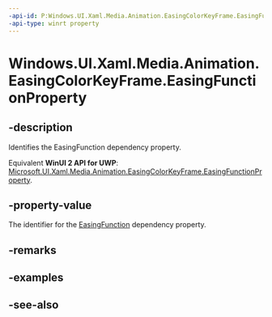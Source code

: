 ```yaml
---
-api-id: P:Windows.UI.Xaml.Media.Animation.EasingColorKeyFrame.EasingFunctionProperty
-api-type: winrt property
---
```


<!-- Property syntax
public Windows.UI.Xaml.DependencyProperty EasingFunctionProperty { get; }
-->

# Windows.UI.Xaml.Media.Animation.EasingColorKeyFrame.EasingFunctionProperty

## -description
Identifies the EasingFunction dependency property.

Equivalent **WinUI 2 API for UWP**: [Microsoft.UI.Xaml.Media.Animation.EasingColorKeyFrame.EasingFunctionProperty](/windows/winui/api/microsoft.ui.xaml.media.animation.easingcolorkeyframe.easingfunctionproperty).

## -property-value
The identifier for the [EasingFunction](easingcolorkeyframe_easingfunction.md) dependency property.

## -remarks

## -examples

## -see-also
